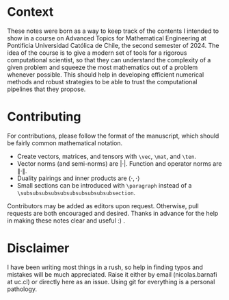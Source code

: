 # Context

These notes were born as a way to keep track of the contents I intended to show in a course on Advanced Topics for Mathematical Engineering at Pontificia Universidad Católica de Chile, the second semester of 2024. The idea of the course is to give a modern set of tools for a rigorous computational scientist, so that they can understand the complexity of a given problem and squeeze the most mathematics out of a problem whenever possible. This should help in developing efficient numerical methods and robust strategies to be able to trust the computational pipelines that they propose. 

# Contributing

For contributions, please follow the format of the manuscript, which should be fairly common mathematical notation. 

  - Create vectors, matrices, and tensors with `\vec`, `\mat`, and `\ten`.
  - Vector norms (and semi-norms) are $|\cdot|$. Function and operator norms are $\| \cdot \|$.
  - Duality pairings and inner products are $\langle \cdot, \cdot\rangle$
  - Small sections can be introduced with `\paragraph` instead of a `\subsubsubsubsubsubsubsubsubsubsection`. 

Contributors may be added as editors upon request. Otherwise, pull requests are both encouraged and desired. Thanks in advance for the help in making these notes clear and useful :) . 

# Disclaimer

I have been writing most things in a rush, so help in finding typos and mistakes will be much appreciated. Raise it either by email (nicolas.barnafi at uc.cl) or directly here as an issue. Using git for everything is a personal pathology.

